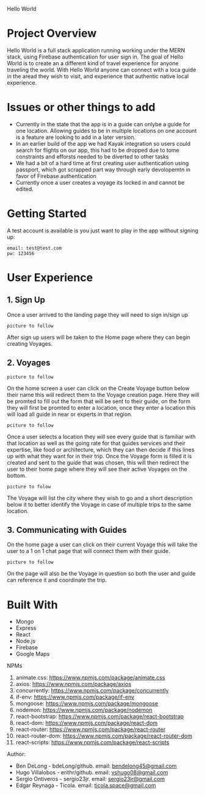 Hello World

# Project Overview
Hello World is a full stack application running working under the MERN stack, using Firebase authentication for user sign in. The goal of Hello World is to create an a different kind of travel experience for anyone traveling the world. With Hello World anyone can connect with a loca guide in the aread they wish to visit, and experience that authentic native local experience.

# Issues or other things to add
* Currently in the state that the app is in a guide can onlybe a guide for one location. Allowing guides to be in multiple locations on one account is a feature are looking to add in a later version. 
* In an earlier build of the app we had Kayak integration so users could search for flights on our app, this had to be dropped due to tome constraints and efforsts needed to be diverted to other tasks
* We had a bit of a hard time at first creating user authentication using passport, which got scrapped part way through early devolopemtn in favor of Firebase authentication
* Currently once a user creates a voyage its locked in and cannot be edited. 

# Getting Started
A test account is available is you just want to play in the app without signing up:
```
email: test@test.com
pw: 123456
```

# User Experience
## 1. Sign Up

Once a user arrived to the landing page they will need to sign in/sign up 

```
picture to follow

```
After sign up users will be taken to the Home page where they can begin creating Voyages. 

## 2. Voyages
```
picture to follow
```
On the home screen a user can click on the Create Voyage button below their name this will redirect them to the Voyage creation page. Here they will be promted to fill out the form that will be sent to their guide, on the form they will first be promted to enter a location, once they enter a location this will load all guide in near or experts in that region. 

```
pciture to follow

```

Once a user selects a location they will see every guide that is familiar with that location as well as the going rate for that guides services and their expertise, like food or architecture, which they can then decide if this lines up with what they want for in their trip. Once the Voyage form is filled it is created and sent to the guide that was chosen, this will then redirect the user to their home page where they will see their active Voyages on the bottom. 

```
picture to folow
```

The Voyage will list the city where they wish to go and a short description below it to better identify the Voyage in case of multiple trips to the same location. 

## 3. Communicating with Guides
On the home page a user can click on their current Voyage this will take the user to a 1 on 1 chat page that will connect them with their guide. 

```
picture to follow
```
On the page will also be the Voyage in question so both the user and guide can reference it and coordinate the trip. 


# Built With
* Mongo
* Express
* React
* Node.js
* Firebase
* Google Maps

NPMs
1. animate.css: https://www.npmjs.com/package/animate.css
1. axios: https://www.npmjs.com/package/axios
1. concurrently: https://www.npmjs.com/package/concurrently
1. if-env: https://www.npmjs.com/package/if-env
1. mongoose: https://www.npmjs.com/package/mongoose 
1. nodemon: https://www.npmjs.com/package/nodemon
1. react-bootstrap: https://www.npmjs.com/package/react-bootstrap
1. react-dom: https://www.npmjs.com/package/react-dom
1. react-router: https://www.npmjs.com/package/react-router
1. react-router-dom: https://www.npmjs.com/package/react-router-dom
1. react-scripts: https://www.npmjs.com/package/react-scripts

Author:
* Ben DeLong - bdeLong/github. email: bendelong45@gmail.com
* Hugo Villalobos - erithr/github. email: vshugo08@gmail.com
* Sergio Ontiveros - sergio23jr. email: sergio23jr@gmail.com
* Edgar Reynaga - Ticola. email: ticola.space@gmail.com
